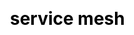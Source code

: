 ---
title: "service mesh"
layout: "scenario"

css: "scss/scenario.scss"

section1:
  title: KubeSphere Service Mesh provides a simpler distribution of Istio with consolidated UX.
  content: If you’re running and scaling microservices on Kubernetes, it’s time to adopt the istio-based service mesh for your distributed system. We design a unified UI to integrate and manage tools including Istio, Envoy and Jaeger.
  image: /images/service-mesh/banner.jpg

image: /images/service-mesh/service-mesh.jpg
bg: /images/service-mesh/28.svg

section2:
  title: What Makes KubeSphere Service Mesh Special
  list:
    - title: Traffic Management
      image: /images/service-mesh/traffic-management.png
      summary:
      contentList:
        - content: <span>Canary release</span> provides canary rollouts and staged rollouts with percentage-based traffic splits
        - content: <span>Blue-green deployment</span> allows the new version of the application to be deployed in the green environment and tested for functionality and performance
        - content: <span>Traffic mirroring</span> enables teams to bring changes to production with as few risks as possible
        - content: <span>Circuit breakers</span> allow users to set limits for calls to individual hosts within a service
    
    - title: Visualization
      image: /images/service-mesh/visualization.png
      summary: Observability is extremely useful in understanding cloud-native microservice interconnections. KubeSphere has the ability to visualize the connections between microservices and the topology of how they interconnect.
      contentList:
    
    - title: Distributed Tracing
      image: /images/service-mesh/distributed-tracing.png
      summary: Based on Jaeger, KubeSphere enables users to track how each service interacts with other services. It brings a deeper understanding about request latency, bottlenecks, serialization and parallelism via visualization.
      contentList:

section3:
  title: See KubeSphere Service Mesh In Action
  image: /images/service-mesh/15.jpg
  content: Want to get started in action by following the hands-on lab?
  btnContent: Start Hands-on Lab
  link:
  bgLeft: /images/service-mesh/3-2.svg
  bgRight: /images/service-mesh/3.svg
---